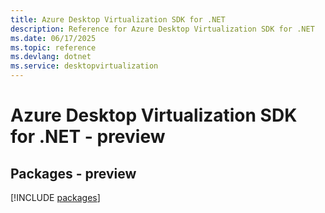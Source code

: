 ```yaml
---
title: Azure Desktop Virtualization SDK for .NET
description: Reference for Azure Desktop Virtualization SDK for .NET
ms.date: 06/17/2025
ms.topic: reference
ms.devlang: dotnet
ms.service: desktopvirtualization
---
```

# Azure Desktop Virtualization SDK for .NET - preview
## Packages - preview
[!INCLUDE [packages](desktop-virtualization-index.md)]